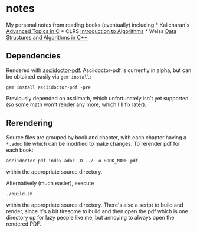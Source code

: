 # notes
My personal notes from reading books (eventually) including
    * Kalicharan's [Advanced Topics in C](http://www.apress.com/us/book/9781430264002)
    * CLRS [Introduction to Algorithms](https://www.amazon.com/Introduction-Algorithms-3rd-MIT-Press/dp/026203384)
    * Weiss [Data Structures and Algorithms in C++](https://www.amazon.com/Data-Structures-Algorithm-Analysis-C/dp/013284737X)

## Dependencies

Rendered with [asciidoctor-pdf](https://github.com/asciidoctor/asciidoctor-pdf). Asciidoctor-pdf is currently in alpha, but can be obtained easily via `gem install`:

    gem install asciidoctor-pdf -pre

Previously depended on asciimath, which unfortunately isn't yet supported (so some math won't render any more, which I'll fix later).

## Rerendering
Source files are grouped by book and chapter, with each chapter having a `*.adoc` file which can be modified to make changes. To rerender pdf for each book:

    asciidoctor-pdf index.adoc -D ../ -o BOOK_NAME.pdf

within the appropriate source directory.

Alternatively (much easier), execute

    ./build.sh

within the appropriate source directory. There's also a script to build and render, since it's a bit tiresome to build and then open the pdf which is one directory up for lazy people like me, but annoying to always open the rendered PDF.
